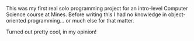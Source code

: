 This was my first real solo programming project for an intro-level Computer Science course at Mines.
Before writing this I had no knowledge in object-oriented programming... or much else for that matter.

Turned out pretty cool, in my opinion!
